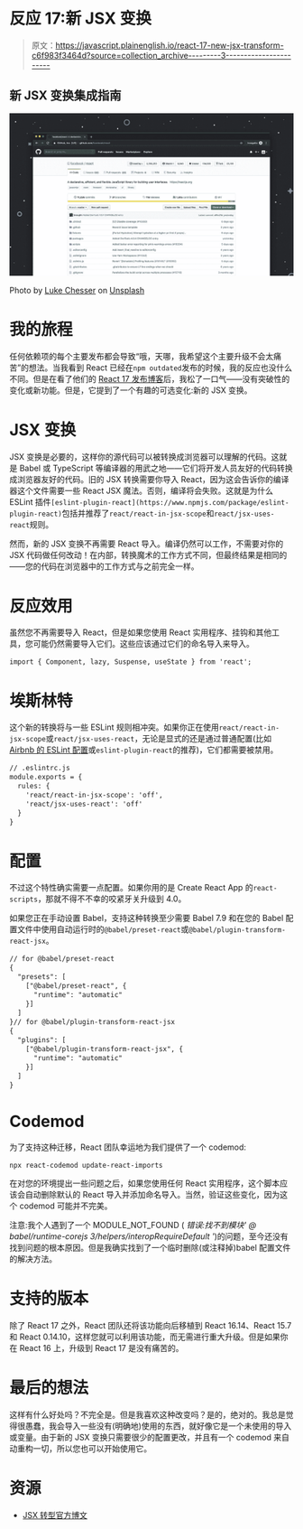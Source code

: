 # 反应 17:新 JSX 变换

> 原文：<https://javascript.plainenglish.io/react-17-new-jsx-transform-c6f983f3464d?source=collection_archive---------3----------------------->

## 新 JSX 变换集成指南

![](img/737191f756fc9458651bd0732fbc6d23.png)

Photo by [Luke Chesser](https://unsplash.com/@lukechesser?utm_source=medium&utm_medium=referral) on [Unsplash](https://unsplash.com?utm_source=medium&utm_medium=referral)

# 我的旅程

任何依赖项的每个主要发布都会导致“哦，天哪，我希望这个主要升级不会太痛苦”的想法。当我看到 React 已经在`npm outdated`发布的时候，我的反应也没什么不同。但是在看了他们的 [React 17 发布博客](https://reactjs.org/blog/2020/10/20/react-v17.html)后，我松了一口气——没有突破性的变化或新功能。但是，它提到了一个有趣的可选变化:新的 JSX 变换。

# JSX 变换

JSX 变换是必要的，这样你的源代码可以被转换成浏览器可以理解的代码。这就是 Babel 或 TypeScript 等编译器的用武之地——它们将开发人员友好的代码转换成浏览器友好的代码。旧的 JSX 转换需要你导入 React，因为这会告诉你的编译器这个文件需要一些 React JSX 魔法。否则，编译将会失败。这就是为什么 ESLint 插件`[eslint-plugin-react](https://www.npmjs.com/package/eslint-plugin-react)`包括并推荐了`react/react-in-jsx-scope`和`react/jsx-uses-react`规则。

然而，新的 JSX 变换不再需要 React 导入。编译仍然可以工作，不需要对你的 JSX 代码做任何改动！在内部，转换魔术的工作方式不同，但最终结果是相同的——您的代码在浏览器中的工作方式与之前完全一样。

# 反应效用

虽然您不再需要导入 React，但是如果您使用 React 实用程序、挂钩和其他工具，您可能仍然需要导入它们。这些应该通过它们的命名导入来导入。

```
import { Component, lazy, Suspense, useState } from 'react';
```

# 埃斯林特

这个新的转换将与一些 ESLint 规则相冲突。如果你正在使用`react/react-in-jsx-scope`或`react/jsx-uses-react`，无论是显式的还是通过普通配置(比如 [Airbnb 的 ESLint 配置](https://www.npmjs.com/package/eslint-config-airbnb)或`eslint-plugin-react`的推荐)，它们都需要被禁用。

```
// .eslintrc.js
module.exports = {
  rules: {
    'react/react-in-jsx-scope': 'off',
    'react/jsx-uses-react': 'off'
  }
}
```

# 配置

不过这个特性确实需要一点配置。如果你用的是 Create React App 的`react-scripts`，那就不得不不幸的咬紧牙关升级到 4.0。

如果您正在手动设置 Babel，支持这种转换至少需要 Babel 7.9 和在您的 Babel 配置文件中使用自动运行时的`@babel/preset-react`或`@babel/plugin-transform-react-jsx`。

```
// for @babel/preset-react
{
  "presets": [
    ["@babel/preset-react", {
      "runtime": "automatic"
    }]
  ]
}// for @babel/plugin-transform-react-jsx
{
  "plugins": [
    ["@babel/plugin-transform-react-jsx", {
      "runtime": "automatic"
    }]
  ]
}
```

# Codemod

为了支持这种迁移，React 团队幸运地为我们提供了一个 codemod:

```
npx react-codemod update-react-imports
```

在对您的环境提出一些问题之后，如果您使用任何 React 实用程序，这个脚本应该会自动删除默认的 React 导入并添加命名导入。当然，验证这些变化，因为这个 codemod 可能并不完美。

注意:我个人遇到了一个 MODULE_NOT_FOUND ( *错误:找不到模块' @ babel/runtime-corejs 3/helpers/interopRequireDefault '*)的问题，至今还没有找到问题的根本原因。但是我确实找到了一个临时删除(或注释掉)babel 配置文件的解决方法。

# 支持的版本

除了 React 17 之外，React 团队还将该功能向后移植到 React 16.14、React 15.7 和 React 0.14.10，这样您就可以利用该功能，而无需进行重大升级。但是如果你在 React 16 上，升级到 React 17 是没有痛苦的。

# 最后的想法

这样有什么好处吗？不完全是。但是我喜欢这种改变吗？是的，绝对的。我总是觉得很愚蠢，我会导入一些没有(明确地)使用的东西，就好像它是一个未使用的导入或变量。由于新的 JSX 变换只需要很少的配置更改，并且有一个 codemod 来自动重构一切，所以您也可以开始使用它。

# 资源

*   [JSX 转型官方博文](https://reactjs.org/blog/2020/09/22/introducing-the-new-jsx-transform.html)